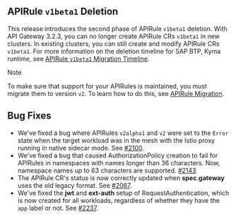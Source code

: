 ## APIRule `v1beta1` Deletion
This release introduces the second phase of APIRule `v1beta1` deletion. With API Gateway 3.2.3, you can no longer create APIRule CRs `v1beta1` in new clusters. In existing clusters, you can still create and modify APIRule CRs `v1beta1`. For more information on the deletion timeline for SAP BTP, Kyma runtime, see [APIRule `v1beta1` Migration Timeline](https://help.sap.com/docs/btp/sap-business-technology-platform-internal/apirule-migration?locale=en-US&state=DRAFT&version=Internal#apirule-v1beta1-migration-timeline).

> [!NOTE]
> To make sure that support for your APIRules is maintained, you must migrate them to version `v2`. To learn how to do this, see [APIRule Migration](../user/apirule-migration/README.md).

## Bug Fixes
- We've fixed a bug where APIRules `v2alpha1` and `v2` were set to the `Error` state when the target workload was in the mesh with the Istio proxy running in native sidecar mode. See [#2100](https://github.com/kyma-project/api-gateway/issues/2100).
- We've fixed a bug that caused AuthorizationPolicy creation to fail for APIRules in namespaces with names longer than 36 characters. Now, namespace names up to 63 characters are supported. [#2143](https://github.com/kyma-project/api-gateway/issues/2143) 
- The APIRule CR's status is now correctly updated when **spec.gateway** uses the old legacy format. See [#2067](https://github.com/kyma-project/api-gateway/issues/2067).
- We've fixed the **jwt** and **ext-auth** setup of RequestAuthentication, which is now created for all workloads, regardless of whether they have the `app` label or not. See [#2237](https://github.com/kyma-project/api-gateway/issues/2237).